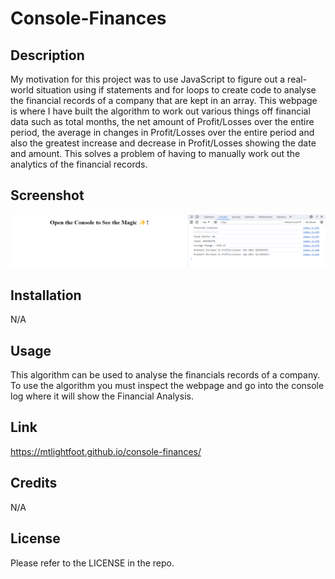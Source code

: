# Console-Finances

## Description

My motivation for this project was to use JavaScript to figure out a real-world situation using if statements and for loops to create code to analyse the financial records of a company that are kept in an array. This webpage is where I have built the algorithm to work out various things off financial data such as total months, the net amount of Profit/Losses over the entire period, the average in changes in Profit/Losses over the entire period and also the greatest increase and decrease in Profit/Losses showing the date and amount. This solves a problem of having to manually work out the analytics of the financial records. 

## Screenshot

![ScreenShot](img/webpage-screenshot.png)

## Installation

N/A

## Usage

This algorithm can be used to analyse the financials records of a company. To use the algorithm you must inspect the webpage and go into the console log where it will show the Financial Analysis.

## Link

https://mtlightfoot.github.io/console-finances/

## Credits

N/A

## License

Please refer to the LICENSE in the repo.